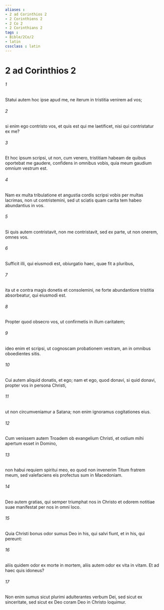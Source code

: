 ```yaml
---
aliases : 
- 2 ad Corinthios 2
- 2 Corinthiens 2
- 2 Co 2
- 2 Corinthians 2
tags : 
- Bible/2Co/2
- latin
cssclass : latin
---
```


# 2 ad Corinthios 2

###### 1
Statui autem hoc ipse apud me, ne iterum in tristitia venirem ad vos; 
###### 2
si enim ego contristo vos, et quis est qui me laetificet, nisi qui contristatur ex me? 
###### 3
Et hoc ipsum scripsi, ut non, cum venero, tristitiam habeam de quibus oportebat me gaudere, confidens in omnibus vobis, quia meum gaudium omnium vestrum est. 
###### 4
Nam ex multa tribulatione et angustia cordis scripsi vobis per multas lacrimas, non ut contristemini, sed ut sciatis quam carita tem habeo abundantius in vos. 
###### 5
Si quis autem contristavit, non me contristavit, sed ex parte, ut non onerem, omnes vos. 
###### 6
Sufficit illi, qui eiusmodi est, obiurgatio haec, quae fit a pluribus, 
###### 7
ita ut e contra magis donetis et consolemini, ne forte abundantiore tristitia absorbeatur, qui eiusmodi est. 
###### 8
Propter quod obsecro vos, ut confirmetis in illum caritatem; 
###### 9
ideo enim et scripsi, ut cognoscam probationem vestram, an in omnibus oboedientes sitis. 
###### 10
Cui autem aliquid donatis, et ego; nam et ego, quod donavi, si quid donavi, propter vos in persona Christi, 
###### 11
ut non circumveniamur a Satana; non enim ignoramus cogitationes eius.
###### 12
Cum venissem autem Troadem ob evangelium Christi, et ostium mihi apertum esset in Domino, 
###### 13
non habui requiem spiritui meo, eo quod non invenerim Titum fratrem meum, sed valefaciens eis profectus sum in Macedoniam. 
###### 14
Deo autem gratias, qui semper triumphat nos in Christo et odorem notitiae suae manifestat per nos in omni loco. 
###### 15
Quia Christi bonus odor sumus Deo in his, qui salvi fiunt, et in his, qui pereunt: 
###### 16
aliis quidem odor ex morte in mortem, aliis autem odor ex vita in vitam. Et ad haec quis idoneus? 
###### 17
Non enim sumus sicut plurimi adulterantes verbum Dei, sed sicut ex sinceritate, sed sicut ex Deo coram Deo in Christo loquimur.
